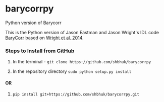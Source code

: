 # barycorrpy

Python version of Barycorr

This is the Python version of Jason Eastman and Jason Wright's IDL code [BaryCorr](http://astroutils.astronomy.ohio-state.edu/exofast/pro/exofast/bary/zbarycorr.pro) based on [Wright et al. 2014](https://arxiv.org/pdf/1409.4774.pdf).



### Steps to Install from GitHub 
1. In the terminal - 
`git clone https://github.com/shbhuk/barycorrpy`

2. In the repository directory 
`sudo python setup.py install`

 #### OR 
 
 1. `pip install git+https://github.com/shbhuk/barycorrpy.git`
 
 
